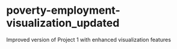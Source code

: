 # poverty-employment-visualization_updated
Improved version of Project 1 with enhanced visualization features
